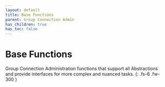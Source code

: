 ```yaml
---
layout: default
title: Base Functions
parent: Group Connection Admin
has_children: true
has_toc: false
---
```


# Base Functions

Group Connection Administration functions that support all Abstractions and provide interfaces for more complex and nuanced tasks.
{: .fs-6 .fw-300 }